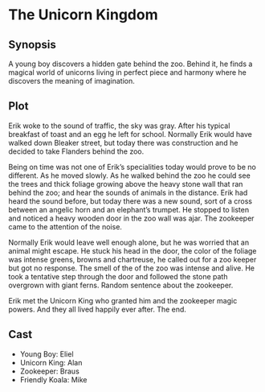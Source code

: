 # The Unicorn Kingdom

## Synopsis

A young boy discovers a hidden gate behind the zoo.
Behind it, he finds a magical world of unicorns living in perfect piece and harmony where he discovers the meaning of imagination.

## Plot

Erik woke to the sound of traffic, the sky was gray.
After his typical breakfast of toast and an egg he left for school.
Normally Erik would have walked down Bleaker street, but today there was construction and he decided to take Flanders behind the zoo.

Being on time was not one of Erik’s specialities today would prove to be no different.
As he moved slowly.
As he walked behind the zoo he could see the trees and thick foliage growing above the heavy stone wall that ran behind the zoo; and hear the sounds of animals in the distance.
Erik had heard the sound before, but today there was a new sound, sort of a cross between an angelic horn and an elephant’s trumpet.
He stopped to listen and noticed a heavy wooden door in the zoo wall was ajar. The zookeeper came to the attention of the noise.

Normally Erik would leave well enough alone, but he was worried that an animal might escape.
He stuck his head in the door, the color of the foliage was intense greens, browns and chartreuse, he called out for a zoo keeper but got no response.
The smell of the of the zoo was intense and alive.
He took a tentative step through the door and followed the stone path overgrown with giant ferns. Random sentence about the zookeeper.

Erik met the Unicorn King who granted him and the zookeeper magic powers. And they all lived happily ever after.
The end.

## Cast

* Young Boy: Eliel
* Unicorn King: Alan
* Zookeeper: Braus
* Friendly Koala: Mike
